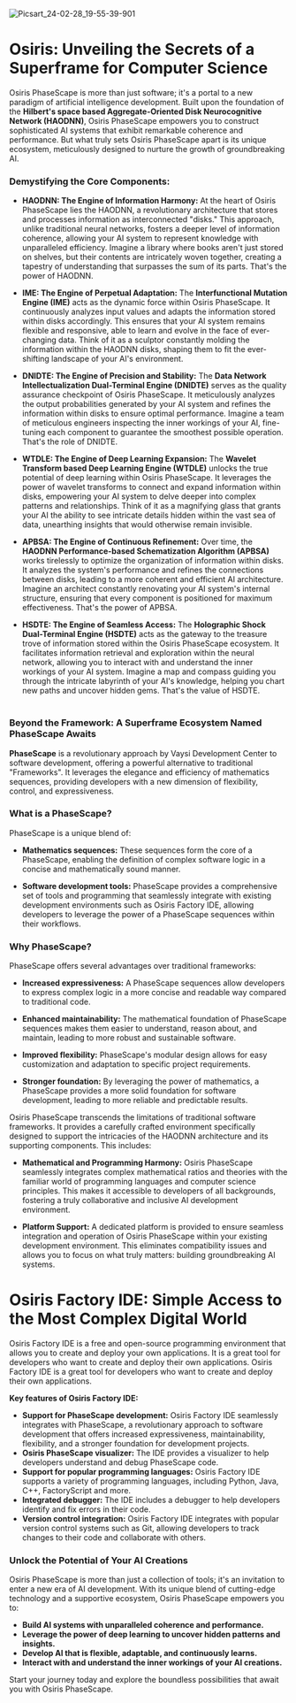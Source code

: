 ![Picsart_24-02-28_19-55-39-901](https://github.com/VaysiDevelopmentCenter/Osiris/assets/151166631/f08eadbd-f4f7-42ab-97cf-e947631887b8)



# Osiris: Unveiling the Secrets of a Superframe for Computer Science

Osiris PhaseScape is more than just software; it's a portal to a new paradigm of artificial intelligence development. Built upon the foundation of the **Hilbert's space based Aggregate-Oriented Disk Neurocognitive Network (HAODNN)**, Osiris PhaseScape empowers you to construct sophisticated AI systems that exhibit remarkable coherence and performance. But what truly sets Osiris PhaseScape apart is its unique ecosystem, meticulously designed to nurture the growth of groundbreaking AI.

### Demystifying the Core Components:

* **HAODNN: The Engine of Information Harmony:** At the heart of Osiris PhaseScape lies the HAODNN, a revolutionary architecture that stores and processes information as interconnected "disks." This approach, unlike traditional neural networks, fosters a deeper level of information coherence, allowing your AI system to represent knowledge with unparalleled efficiency. Imagine a library where books aren't just stored on shelves, but their contents are intricately woven together, creating a tapestry of understanding that surpasses the sum of its parts. That's the power of HAODNN.

* **IME: The Engine of Perpetual Adaptation:** The **Interfunctional Mutation Engine (IME)** acts as the dynamic force within Osiris PhaseScape. It continuously analyzes input values and adapts the information stored within disks accordingly. This ensures that your AI system remains flexible and responsive, able to learn and evolve in the face of ever-changing data. Think of it as a sculptor constantly molding the information within the HAODNN disks, shaping them to fit the ever-shifting landscape of your AI's environment.

* **DNIDTE: The Engine of Precision and Stability:** The **Data Network Intellectualization Dual-Terminal Engine (DNIDTE)** serves as the quality assurance checkpoint of Osiris PhaseScape. It meticulously analyzes the output probabilities generated by your AI system and refines the information within disks to ensure optimal performance. Imagine a team of meticulous engineers inspecting the inner workings of your AI, fine-tuning each component to guarantee the smoothest possible operation. That's the role of DNIDTE.

* **WTDLE: The Engine of Deep Learning Expansion:** The **Wavelet Transform based Deep Learning Engine (WTDLE)** unlocks the true potential of deep learning within Osiris PhaseScape. It leverages the power of wavelet transforms to connect and expand information within disks, empowering your AI system to delve deeper into complex patterns and relationships. Think of it as a magnifying glass that grants your AI the ability to see intricate details hidden within the vast sea of data, unearthing insights that would otherwise remain invisible.

* **APBSA: The Engine of Continuous Refinement:** Over time, the **HAODNN Performance-based Schematization Algorithm (APBSA)** works tirelessly to optimize the organization of information within disks. It analyzes the system's performance and refines the connections between disks, leading to a more coherent and efficient AI architecture. Imagine an architect constantly renovating your AI system's internal structure, ensuring that every component is positioned for maximum effectiveness. That's the power of APBSA.

* **HSDTE: The Engine of Seamless Access:** The **Holographic Shock Dual-Terminal Engine (HSDTE)** acts as the gateway to the treasure trove of information stored within the Osiris PhaseScape ecosystem. It facilitates information retrieval and exploration within the neural network, allowing you to interact with and understand the inner workings of your AI system. Imagine a map and compass guiding you through the intricate labyrinth of your AI's knowledge, helping you chart new paths and uncover hidden gems. That's the value of HSDTE.
<br><br/>




### Beyond the Framework: A Superframe Ecosystem Named PhaseScape Awaits


**PhaseScape** is a revolutionary approach by Vaysi Development Center to software development, offering a powerful alternative to traditional "Frameworks". It leverages the elegance and efficiency of mathematics sequences, providing developers with a new dimension of flexibility, control, and expressiveness.

### What is a PhaseScape?

PhaseScape is a unique blend of:

* **Mathematics sequences:** These sequences form the core of a PhaseScape, enabling the definition of complex software logic in a concise and mathematically sound manner.

* **Software development tools:** PhaseScape provides a comprehensive set of tools and programming that seamlessly integrate with existing development environments such as Osiris Factory IDE, allowing developers to leverage the power of a PhaseScape sequences within their workflows.

### Why PhaseScape?

PhaseScape offers several advantages over traditional frameworks:

* **Increased expressiveness:**  A PhaseScape sequences allow developers to express complex logic in a more concise and readable way compared to traditional code.

* **Enhanced maintainability:** The mathematical foundation of PhaseScape sequences makes them easier to understand, reason about, and maintain, leading to more robust and sustainable software.

* **Improved flexibility:** PhaseScape's modular design allows for easy customization and adaptation to specific project requirements.

* **Stronger foundation:** By leveraging the power of mathematics, a PhaseScape provides a more solid foundation for software development, leading to more reliable and predictable results.



Osiris PhaseScape transcends the limitations of traditional software frameworks. It provides a carefully crafted environment specifically designed to support the intricacies of the HAODNN architecture and its supporting components. This includes:

* **Mathematical and Programming Harmony:** Osiris PhaseScape seamlessly integrates complex mathematical ratios and theories with the familiar world of programming languages and computer science principles. This makes it accessible to developers of all backgrounds, fostering a truly collaborative and inclusive AI development environment.

* **Platform Support:** A dedicated platform is provided to ensure seamless integration and operation of Osiris PhaseScape within your existing development environment. This eliminates compatibility issues and allows you to focus on what truly matters: building groundbreaking AI systems.


  
# Osiris Factory IDE: Simple Access to the Most Complex Digital World 


Osiris Factory IDE is a free and open-source programming environment that allows you to create and deploy your own applications. It is a great tool for developers who want to create and deploy their own applications. Osiris Factory IDE is a great tool for developers who want to create and deploy their own applications. 

**Key features of Osiris Factory IDE:**

* **Support for PhaseScape development:** Osiris Factory IDE seamlessly integrates with PhaseScape, a revolutionary approach to software development that offers increased expressiveness, maintainability, flexibility, and a stronger foundation for development projects.
* **Osiris PhaseScape visualizer:** The IDE provides a visualizer to help developers understand and debug PhaseScape code.
* **Support for popular programming languages:** Osiris Factory IDE supports a variety of programming languages, including Python, Java, C++, FactoryScript and more.
* **Integrated debugger:** The IDE includes a debugger to help developers identify and fix errors in their code.
* **Version control integration:** Osiris Factory IDE integrates with popular version control systems such as Git, allowing developers to track changes to their code and collaborate with others.


### Unlock the Potential of Your AI Creations

Osiris PhaseScape is more than just a collection of tools; it's an invitation to enter a new era of AI development. With its unique blend of cutting-edge technology and a supportive ecosystem, Osiris PhaseScape empowers you to:

* **Build AI systems with unparalleled coherence and performance.**
* **Leverage the power of deep learning to uncover hidden patterns and insights.**
* **Develop AI that is flexible, adaptable, and continuously learns.**
* **Interact with and understand the inner workings of your AI creations.**

Start your journey today and explore the boundless possibilities that await you with Osiris PhaseScape.

